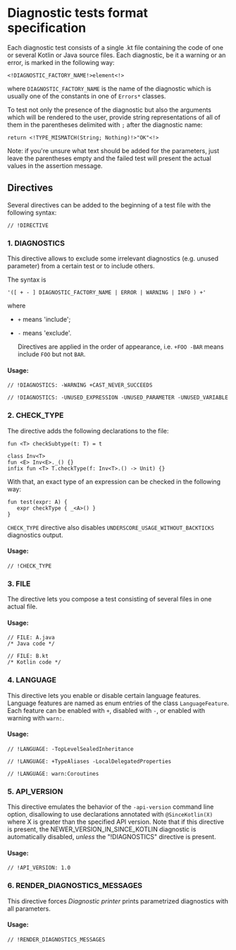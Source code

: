 # Diagnostic tests format specification

Each diagnostic test consists of a single .kt file containing the code of one or several Kotlin or Java source files.
Each diagnostic, be it a warning or an error, is marked in the following way:

    <!DIAGNOSTIC_FACTORY_NAME!>element<!>

where `DIAGNOSTIC_FACTORY_NAME` is the name of the diagnostic which is usually one of the constants in one of `Errors*` classes.

To test not only the presence of the diagnostic but also the arguments which will be rendered to the user, provide string representations of all of them in the parentheses delimited with `;` after the diagnostic name:

    return <!TYPE_MISMATCH(String; Nothing)!>"OK"<!>

Note: if you're unsure what text should be added for the parameters, just leave the parentheses empty and the failed test will present the actual values in the assertion message.

## Directives

Several directives can be added to the beginning of a test file with the following syntax:

    // !DIRECTIVE

### 1. DIAGNOSTICS

This directive allows to exclude some irrelevant diagnostics (e.g. unused parameter) from a certain test or to include others.

The syntax is

    '([ + - ] DIAGNOSTIC_FACTORY_NAME | ERROR | WARNING | INFO ) +'

  where

* `+` means 'include';
* `-` means 'exclude'.

  Directives are applied in the order of appearance, i.e. `+FOO -BAR` means include `FOO` but not `BAR`.

#### Usage:

    // !DIAGNOSTICS: -WARNING +CAST_NEVER_SUCCEEDS

    // !DIAGNOSTICS: -UNUSED_EXPRESSION -UNUSED_PARAMETER -UNUSED_VARIABLE


### 2. CHECK_TYPE

The directive adds the following declarations to the file:

    fun <T> checkSubtype(t: T) = t

    class Inv<T>
    fun <E> Inv<E>._() {}
    infix fun <T> T.checkType(f: Inv<T>.() -> Unit) {}

With that, an exact type of an expression can be checked in the following way:

    fun test(expr: A) {
       expr checkType { _<A>() }
    }

`CHECK_TYPE` directive also disables `UNDERSCORE_USAGE_WITHOUT_BACKTICKS` diagnostics output.

#### Usage:

    // !CHECK_TYPE

### 3. FILE

The directive lets you compose a test consisting of several files in one actual file.

#### Usage:

    // FILE: A.java
    /* Java code */

    // FILE: B.kt
    /* Kotlin code */

### 4. LANGUAGE

This directive lets you enable or disable certain language features. Language features are named as enum entries of the class `LanguageFeature`.
Each feature can be enabled with `+`, disabled with `-`, or enabled with warning with `warn:`.

#### Usage:

    // !LANGUAGE: -TopLevelSealedInheritance

    // !LANGUAGE: +TypeAliases -LocalDelegatedProperties

    // !LANGUAGE: warn:Coroutines

### 5. API_VERSION

This directive emulates the behavior of the `-api-version` command line option, disallowing to use declarations annotated with `@SinceKotlin(X)` where X is greater than the specified API version.
Note that if this directive is present, the NEWER_VERSION_IN_SINCE_KOTLIN diagnostic is automatically disabled, _unless_ the "!DIAGNOSTICS" directive is present.

#### Usage:

    // !API_VERSION: 1.0
    
### 6. RENDER_DIAGNOSTICS_MESSAGES

This directive forces *Diagnostic printer* prints parametrized diagnostics with all parameters.

#### Usage:

    // !RENDER_DIAGNOSTICS_MESSAGES
